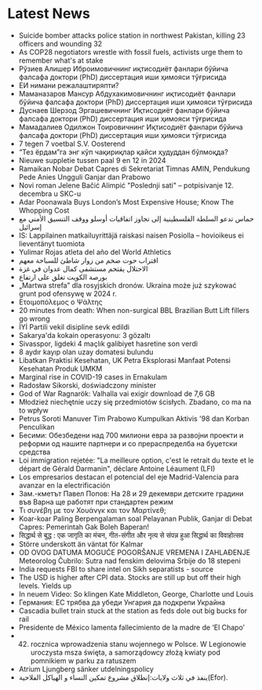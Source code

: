 # Latest News
-  Suicide bomber attacks police station in northwest Pakistan, killing 23 officers and wounding 32
-  As COP28 negotiators wrestle with fossil fuels, activists urge them to remember what&#039;s at stake
-  Рўзиев Алишер Иброимовичнинг иқтисодиёт фанлари бўйича фалсафа доктори (PhD) диссертация иши ҳимояси тўғрисида
-  ЕИ нимани режалаштиряпти?
-  Маманазаров Мансур Aбдухакимовичнинг иқтисодиёт фанлари бўйича фалсафа доктори (PhD) диссертация иши ҳимояси тўғрисида
-  Дуснаев Шерзод Эргашевичнинг Иқтисодиёт фанлари бўйича фалсафа доктори (PhD) диссертация иши ҳимояси тўғрисида
-  Мамадалиев Одилжон Тоировичнинг Иқтисодиёт фанлари бўйича фалсафа доктори (PhD) диссертация иши ҳимояси тўғрисида
-  7 tegen 7 voetbal S.V. Oosterend
-  “Тез ёрдам”га энг кўп чақириқлар қайси ҳудуддан бўлмоқда?
-  Nieuwe suppletie tussen paal 9 en 12 in 2024
-  Ramaikan Nobar Debat Capres di Sekretariat Timnas AMIN, Pendukung Pede Anies Ungguli Ganjar dan Prabowo
-  Novi roman Jelene Bačić Alimpić "Poslednji sati" – potpisivanje 12. decembra u SKC-u
-  Adar Poonawala Buys London’s Most Expensive House; Know The Whopping Cost
-  حماس تدعو السلطة الفلسطينية إلى تجاوز اتفاقيات أوسلو ووقف التنسيق الأمني مع إسرائيل
-  IS: Lappilainen matkailuyrittäjä raiskasi naisen Posiolla – hovioikeus ei lieventänyt tuomiota
-  Yulimar Rojas atleta del año del World Athletics
-  اقتراب حوت ضخم من زوار شاطئ للسباحة معهم
-  الاحتلال يقتحم مستشفى كمال عدوان في غزة
-  بورصة الكويت تغلق على ارتفاع
-  „Martwa strefa” dla rosyjskich dronów. Ukraina może już szykować grunt pod ofensywę w 2024 r.
-  Ετοιμοπόλεμος ο Ψάλτης
-  20 minutes from death: When non-surgical BBL Brazilian Butt Lift fillers go wrong
-  İYİ Partili vekil disipline sevk edildi
-  Sakarya'da kokain operasyonu: 3 gözaltı
-  Sivasspor, ligdeki 4 maçlık galibiyet hasretine son verdi
-  8 aydır kayıp olan uzay domatesi bulundu
-  Libatkan Praktisi Kesehatan, UK Petra Eksplorasi Manfaat Potensi Kesehatan Produk UMKM
-  Marginal rise in COVID-19 cases in Ernakulam
-  Radosław Sikorski, doświadczony minister
-  God of War Ragnarök: Valhalla vai exigir download de 7,6 GB
-  Młodzież niechętnie uczy się przedmiotów ścisłych. Zbadano, co ma na to wpływ
-  Petrus Soroti Manuver Tim Prabowo Kumpulkan Aktivis '98 dan Korban Penculikan
-  Бесими: Обезбедени над 700 милиони евра за развојни проекти и реформи од нашите партнери и со прераспределба на буџетски средства
-  Loi immigration rejetée: "La meilleure option, c'est le retrait du texte et le départ de Gérald Darmanin", déclare Antoine Léaument (LFI)
-  Los empresarios destacan el potencial del eje Madrid-Valencia para avanzar en la electrificación
-  Зам.-кметът Павел Попов: На 28 и 29 декември детските градини във Варна ще работят при стандартен режим
-  Τι συνέβη με τον Χουάνγκ και τον Μαρτίνεθ;
-  Koar-koar Paling Berpengalaman soal Pelayanan Publik, Ganjar di Debat Capres: Pemerintah Gak Boleh Baperan!
-  सिद्धार्थ से बुद्ध : एक जागृति का मंचन, गीत-संगीत और नृत्य से संपन्न हुआ सिद्धार्थ का विवाहोत्सव
-  Större underskott än väntat för Kalmar
-  OD OVOG DATUMA MOGUĆE POGORŠANJE VREMENA I ZAHLAĐENJE Meteorolog Čubrilo: Sutra nad fenskim delovima Srbije do 18 stepeni
-  India requests FBI to share intel on Sikh separatists - source
-  The USD is higher after CPI data. Stocks are still up but off their high levels. Yields up
-  In neuem Video: So klingen Kate Middleton, George, Charlotte und Louis
-  Германия: ЕС трябва да убеди Унгария да подкрепи Украйна
-  Cascadia bullet train stuck at the station as feds dole out big bucks for rail
-  Presidente de México lamenta fallecimiento de la madre de ‘El Chapo’
-  42. rocznica wprowadzenia stanu wojennego w Polsce. W Legionowie uroczysta msza święta, a samorządowcy złożą kwiaty pod pomnikiem w parku za ratuszem
-  Atrium Ljungberg sänker utdelningspolicy
-  ينفذ في ثلاث ولايات:إنطلاق مشروع تمكين النساء و الهياكل الفلاحية(Efor).
